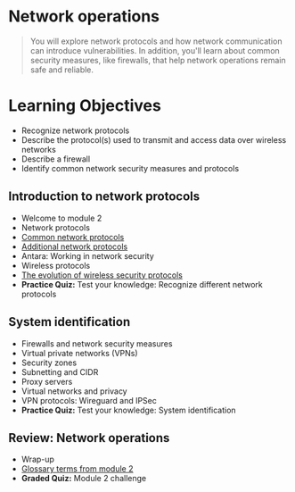 # Network operations
> You will explore network protocols and how network communication can introduce vulnerabilities. In addition, you'll learn about common security measures, like firewalls, that help network operations remain safe and reliable.
# Learning Objectives
- Recognize network protocols
- Describe the protocol(s) used to transmit and access data over wireless networks
- Describe a firewall
- Identify common network security measures and protocols
## Introduction to network protocols
- Welcome to module 2
- Network protocols
- [Common network protocols](https://github.com/KailaniBailey/Google-Cybersecurity-Professional-Certificate/tree/main/Course%203:%20Connect%20and%20Protect:%20Networks%20and%20Network%20Security/Week%202:%20Network%20operations/Common%20network%20protocols)
- [Additional network protocols](https://github.com/KailaniBailey/Google-Cybersecurity-Professional-Certificate/tree/main/Course%203:%20Connect%20and%20Protect:%20Networks%20and%20Network%20Security/Week%202:%20Network%20operations/Additional%20network%20protocols)
- Antara: Working in network security
- Wireless protocols
- [The evolution of wireless security protocols](https://github.com/KailaniBailey/Google-Cybersecurity-Professional-Certificate/tree/main/Course%203:%20Connect%20and%20Protect:%20Networks%20and%20Network%20Security/Week%202:%20Network%20operations/The%20evolution%20of%20wireless%20security%20protocols)
- **Practice Quiz:** Test your knowledge: Recognize different network protocols
## System identification
- Firewalls and network security measures
- Virtual private networks (VPNs)
- Security zones
- Subnetting and CIDR
- Proxy servers
- Virtual networks and privacy
- VPN protocols: Wireguard and IPSec
- **Practice Quiz:** Test your knowledge: System identification
## Review: Network operations
- Wrap-up
- [Glossary terms from module 2](https://github.com/KailaniBailey/Google-Cybersecurity-Professional-Certificate/tree/main/Course%203:%20Connect%20and%20Protect:%20Networks%20and%20Network%20Security/Week%202:%20Network%20operations/Glossary%20terms%20from%20module%202)
- **Graded Quiz:** Module 2 challenge
